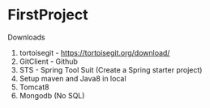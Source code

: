 # FirstProject

Downloads

1. tortoisegit - https://tortoisegit.org/download/
2. GitClient - Github
3. STS - Spring Tool Suit (Create a Spring starter project)
4. Setup maven and Java8 in local
5. Tomcat8
6. Mongodb (No SQL)
